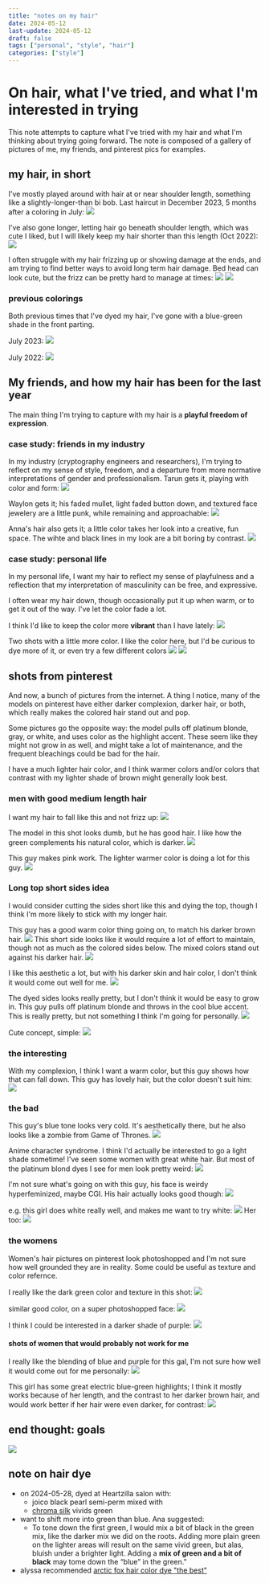 ```yaml
---
title: "notes on my hair"
date: 2024-05-12
last-update: 2024-05-12
draft: false
tags: ["personal", "style", "hair"]
categories: ["style"]
---
```

# On hair, what I've tried, and what I'm interested in trying
This note attempts to capture what I've tried with my hair and what I'm thinking about trying going forward. The note is composed of a gallery of pictures of me, my friends, and pinterest pics for examples.

## my hair, in short
I've mostly played around with hair at or near shoulder length, something like a slightly-longer-than bi bob. Last haircut in December 2023, 5 months after a coloring in July:
![](/photos/2024-05-12-hair.md/me-short.jpeg)

I've also gone longer, letting hair go beneath shoulder length, which was cute I liked, but I will likely keep my hair shorter than this length (Oct 2022):
![](/photos/2024-05-12-hair.md/pretty-hair-long.jpeg)

I often struggle with my hair frizzing up or showing damage at the ends, and am trying to find better ways to avoid long term hair damage. Bed head can look cute, but the frizz can be pretty hard to manage at times:
![](/photos/2024-05-12-hair.md/me-bedhead.jpeg)
![](/photos/2024-05-12-hair.md/IMG_0155.jpeg)
### previous colorings
Both previous times that I've dyed my hair, I've gone with a blue-green shade in the front parting.

July 2023:
![](/photos/2024-05-12-hair.md/me-dye.jpeg)

July 2022:
![](/photos/2024-05-12-hair.md/IMG_1655.jpeg)
## My friends, and how my hair has been for the last year
The main thing I'm trying to capture with my hair is a **playful freedom of expression**. 

### case study: friends in my industry 
In my industry (cryptography engineers and researchers), I'm trying to reflect on my sense of style, freedom, and a departure from more normative interpretations of gender and professionalism. Tarun gets it, playing with color and form:
![](/photos/2024-05-12-hair.md/tarun.jpeg)

Waylon gets it; his faded mullet, light faded button down, and textured face jewelery are a little punk, while remaining and approachable:
![](/photos/2024-05-12-hair.md/waylon.jpeg)

Anna's hair also gets it; a little color takes her look into a creative, fun space. The wihte and black lines in my look are a bit boring by contrast.
![](/photos/2024-05-12-hair.md/anna-rose.jpeg)

### case study: personal life
In my personal life, I want my hair to reflect my sense of playfulness and a reflection that my interpretation of masculinity can be free, and expressive.

I often wear my hair down, though occasionally put it up when warm, or to get it out of the way. I've let the color fade a lot. 

I think I'd like to keep the color more **vibrant** than I have lately:
![](/photos/2024-05-12-hair.md/me-vest.jpeg)

Two shots with a little more color. I like the color here, but I'd be curious to dye more of it, or even try a few different colors
![](/photos/2024-05-12-hair.md/me-long.jpeg)
![](/photos/2024-05-12-hair.md/me-lisbon.jpeg)

## shots from pinterest
And now, a bunch of pictures from the internet. A thing I notice, many of the models on pinterest have either darker complexion, darker hair, or both, which really makes the colored hair stand out and pop. 

Some pictures go the opposite way: the model pulls off platinum blonde, gray, or white, and uses color as the highlight accent. These seem like they might not grow in as well, and might take a lot of maintenance, and the frequent bleachings could be bad for the hair.

I have a much lighter hair color, and I think warmer colors and/or colors that contrast with my lighter shade of brown might generally look best.

### men with good medium length hair 
I want my hair to fall like this and not frizz up:
![](/photos/2024-05-12-hair.md/pinterest-blondy.jpeg)

The model in this shot looks dumb, but he has good hair. I like how the green complements his natural color, which is darker.
![](/photos/2024-05-12-hair.md/pinterest-greenhair.jpeg)

This guy makes pink work. The lighter warmer color is doing a lot for this guy.
![](/photos/2024-05-12-hair.md/pinterest-pink-hair.jpeg)

### Long top short sides idea
I would consider cutting the sides short like this and dying the top, though I think I'm more likely to stick with my longer hair.

This guy has a good warm color thing going on, to match his darker brown hair.
![](/photos/2024-05-12-hair.md/pinterest-light-pink-on-top-guy.jpeg)
This short side looks like it would require a lot of effort to maintain, though not as much as the colored sides below. The mixed colors stand out against his darker hair.
![](/photos/2024-05-12-hair.md/pinterest-colorsguy.jpeg)

I like this aesthetic a lot, but with his darker skin and hair color, I don't think it would come out well for me.
![](/photos/2024-05-12-hair.md/pinterest-longbraidblue.jpeg)

The dyed sides looks really pretty, but I don't think it would be easy to grow in. This guy pulls off platinum blonde and throws in the cool blue accent. This is really pretty, but not something I think I'm going for personally.
![](/photos/2024-05-12-hair.md/pinterest-side-blue-dye.jpeg)

Cute concept, simple:
![](/photos/2024-05-12-hair.md/pinterest-sidedye.jpeg)

### the interesting
With my complexion, I think I want a warm color, but this guy shows how that can fall down. This guy has lovely hair, but the color doesn't suit him:
![](/photos/2024-05-12-hair.md/pinterestwierdored.jpeg)

### the bad
This guy's blue tone looks very cold. It's aesthetically there, but he also looks like a zombie from Game of Thrones.
![](/photos/2024-05-12-hair.md/pinterest-weirdoblue.jpeg)

Anime character syndrome. I think I'd actually be interested to go a light shade sometime! I've seen some women with great white hair. But most of the platinum blond dyes I see for men look pretty weird:
![](/photos/2024-05-12-hair.md/pinterest-anime-guy.jpeg)

I'm not sure what's going on with this guy, his face is weirdy hyperfeminized, maybe CGI. His hair actually looks good though:
![](/photos/2024-05-12-hair.md/pinterest-whiteguy.jpeg)

e.g. this girl does white really well, and makes me want to try white:
![](/photos/2024-05-12-hair.md/pinterest-whither.jpeg)
Her too:
![](/photos/2024-05-12-hair.md/pinterest-white.jpeg)

### the womens
Women's hair pictures on pinterest look photoshopped and I'm not sure how well grounded they are in reality. Some could be useful as texture and color refernce.

I really like the dark green color and texture in this shot:
![](/photos/2024-05-12-hair.md/pinterest-greendo.jpeg)

similar good color, on a super photoshopped face:
![](/photos/2024-05-12-hair.md/pinterest-weirdo.jpeg)

I think I could be interested in a darker shade of purple:
![](/photos/2024-05-12-hair.md/pinterest-goth-purplehair.jpeg)

#### shots of women that would probably not work for me
I really like the blending of blue and purple for this gal, I'm not sure how well it would come out for me personally:
![](/photos/2024-05-12-hair.md/pinterest-multicolor.jpeg)

This girl has some great electric blue-green highlights; I think it mostly works because of her length, and the contrast to her darker brown hair, and would work better if her hair were even darker, for contrast:
![](/photos/2024-05-12-hair.md/pinterest-streaks.jpeg)

## end thought: goals
![](/photos/2024-05-12-hair.md/clown-hair.jpeg)
## note on hair dye
- on 2024-05-28, dyed at Heartzilla salon with:
    - joico black pearl semi-perm mixed with 
    - [chroma silk](https://www.pravana.com/products/color/semi-permanent/chromasilk-vivids-original/) vivids green 
- want to shift more into green than blue. Ana suggested:  
    - To tone down the first green, I would mix a bit of black in the green mix, like the darker mix we did on the roots. Adding more plain green on the lighter areas will result on the same vivid green, but alas, bluish under a brighter light. Adding a **mix of green and a bit of black** may tome down the “blue” in the green."
- alyssa recommended [arctic fox hair color dye "the best"](https://arcticfoxhaircolor.com/)